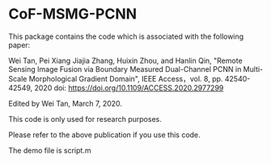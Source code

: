 # CoF-MSMG-PCNN
This package contains the code which is associated with the following paper:

Wei Tan, Pei Xiang Jiajia Zhang, Huixin Zhou, and Hanlin Qin,
"Remote Sensing Image Fusion via Boundary Measured Dual-Channel PCNN in Multi-Scale Morphological Gradient Domain", IEEE Access，vol. 8, pp. 42540-42549, 2020
doi: https://doi.org/10.1109/ACCESS.2020.2977299


Edited by Wei Tan, March 7, 2020.

This code is only used for research purposes.

Please refer to the above publication if you use this code.

The demo file is script.m
